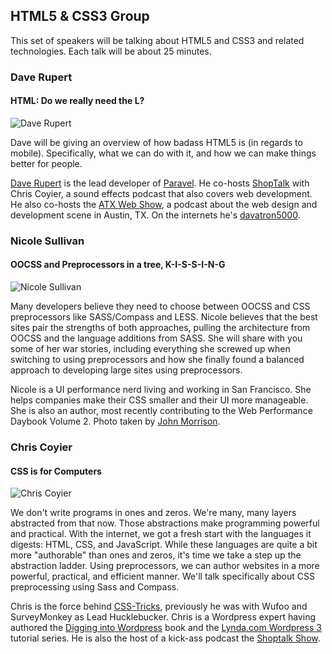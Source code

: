 ## HTML5 & CSS3 Group

This set of speakers will be talking about HTML5 and CSS3 and related technologies. Each talk
will be about 25 minutes.

### Dave Rupert
#### HTML: Do we really need the L?

![Dave Rupert](http://daverupert.com/images/self.jpg)

Dave will be giving an overview of how badass HTML5 is (in regards to mobile). Specifically,
what we can do with it, and how we can make things better for people.

[Dave Rupert](http://daverupert.com/) is the lead developer of [Paravel](http://paravelinc.com/).
He co-hosts [ShopTalk](http://shoptalkshow.com/) with Chris Coyier, a sound effects podcast that
also covers web development. He also co-hosts the [ATX Web Show](http://atxwebshow.com/), a podcast about
the web design and development scene in Austin, TX. On the internets he's
[davatron5000](https://twitter.com/davatron5000).

### Nicole Sullivan
#### OOCSS and Preprocessors in a tree, K-I-S-S-I-N-G

![Nicole Sullivan](http://f.cl.ly/items/0b45461Y17032o2T273b/stubbornella.png)

Many developers believe they need to choose between OOCSS and CSS preprocessors like SASS/Compass and LESS.
Nicole believes that the best sites pair the strengths of both approaches, pulling the architecture from OOCSS
and the language additions from SASS. She will share with you some of her war stories, including everything she
screwed up when switching to using preprocessors and how she finally found a balanced approach to developing
large sites using preprocessors.

Nicole is a UI performance nerd living and working in San Francisco. She helps companies make their CSS smaller
and their UI more manageable. She is also an author, most recently contributing to the Web Performance Daybook
Volume 2. Photo taken by [John Morrison](http://subism.com/).

### Chris Coyier
#### CSS is for Computers

![Chris Coyier](http://chriscoyier.net/wp-content/uploads/2008/07/me3.jpg)

We don't write programs in ones and zeros. We're many, many layers abstracted from that now. Those abstractions
make programming powerful and practical. With the internet, we got a fresh start with the languages it digests:
HTML, CSS, and JavaScript. While these languages are quite a bit more "authorable" than ones and zeros, it's time
we take a step up the abstraction ladder. Using preprocessors, we can author websites in a more powerful, practical,
and efficient manner. We'll talk specifically about CSS preprocessing using Sass and Compass.

Chris is the force behind [CSS-Tricks](http://css-tricks.com/), previously he was with Wufoo and SurveyMonkey as
Lead Hucklebucker. Chris is a Wordpress expert having authored the [Digging into Wordpress](http://digwp.com/)
book and the [Lynda.com Wordpress 3](http://www.lynda.com/WordPress-3-tutorials/creating-and-editing-custom-themes/67160-2.html)
tutorial series. He is also the host of a kick-ass podcast the [Shoptalk Show](http://shoptalkshow.com/).

